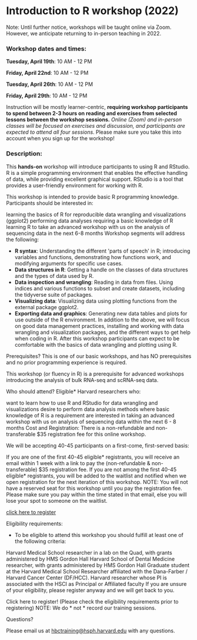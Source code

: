 # **Introduction to R workshop (2022)**

Note: Until further notice, workshops will be taught online via Zoom. However, we anticipate returning to in-person teaching in 2022.

### **Workshop dates and times:**

**Tuesday, April 19th**: 10 AM - 12 PM

**Friday, April 22nd**: 10 AM - 12 PM

**Tuesday, April 26th**: 10 AM - 12 PM

**Friday, April 29th**: 10 AM - 12 PM


Instruction will be mostly learner-centric, **requiring workshop participants to spend between 2-3 hours on reading and exercises from selected lessons between the workshop sessions.** *Online (Zoom) and in-person classes will be focused on exercises and discussion, and participants are expected to attend all four sessions*. Please make sure you take this into account when you sign up for the workshop!

### **Description:**
This **hands-on** workshop will introduce participants to using R and RStudio. R is a simple programming environment that enables the effective handling of data, while providing excellent graphical support. RStudio is a tool that provides a user-friendly environment for working with R.

This workshop is intended to provide basic R programming knowledge. Participants should be interested in:

learning the basics of R for reproducible data wrangling and visualizations (ggplot2)
performing data analyses requiring a basic knowledge of R
learning R to take an advanced workshop with us on the analysis of sequencing data in the next 6-8 months
Workshop segments will address the following:

- **R syntax**: Understanding the different 'parts of speech' in R; introducing variables and functions, demonstrating how functions work, and modifying arguments for specific use cases.
- **Data structures in R**: Getting a handle on the classes of data structures and the types of data used by R.
- **Data inspection and wrangling**: Reading in data from files. Using indices and various functions to subset and create datasets, including the tidyverse suite of packages.
- **Visualizing data**: Visualizing data using plotting functions from the external package ggplot2.
- **Exporting data and graphics**: Generating new data tables and plots for use outside of the R environment.
In addition to the above, we will focus on good data management practices, installing and working with data wrangling and visualization packages, and the different ways to get help when coding in R. After this workshop participants can expect to be comfortable with the basics of data wrangling and plotting using R. 

Prerequisites?
This is one of our basic workshops, and has NO prerequisites and no prior programming experience is required. 

This workshop (or fluency in R) is a prerequisite for advanced workshops introducing the analysis of bulk RNA-seq and scRNA-seq data.

Who should attend?
Eligible* Harvard researchers who: 

want to learn how to use R and RStudio for data wrangling and visualizations
desire to perform data analysis methods where basic knowledge of R is a requirement
are interested in taking an advanced workshop with us on analysis of sequencing data within the next 6 - 8 months
Cost and Registration:
There is a non-refundable and non-transferable $35 registration fee for this online workshop.

We will be accepting 40-45 participants on a first-come, first-served basis:

If you are one of the first 40-45 eligible* registrants, you will receive an email within 1 week with a link to pay the (non-refundable & non-transferable) $35 registration fee. 
If you are not among the first 40-45 eligible* registrants, you will be added to the waitlist and notified when we open registration for the next iteration of this workshop.
NOTE: You will not have a reserved seat for this workshop until you pay the registration fee. Please make sure you pay within the time stated in that email, else you will lose your spot to someone on the waitlist. 

[click here to register](www.touchnet.com)

Eligibility requirements:

* To be eligible to attend this workshop you should fulfill at least one of the following criteria:

Harvard Medical School researcher in a lab on the Quad, with grants administered by HMS Gordon Hall
Harvard School of Dental Medicine researcher, with grants administered by HMS Gordon Hall
Graduate student at the Harvard Medical School
Researcher affiliated with the Dana-Farber / Harvard Cancer Center (DF/HCC).
Harvard researcher whose PI is associated with the HSCI as Principal or Affiliated faculty
 If you are unsure of your eligibility, please register anyway and we will get back to you.

Click here to register! 
(Please check the eligibility requirements prior to registering)
NOTE: We do * not * record our training sessions. 

Questions?

Please email us at hbctraining@hsph.harvard.edu with any questions.

